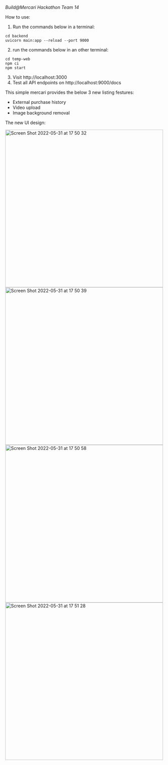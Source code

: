 *Build@Mercari Hackathon Team 14*

How to use:

1. Run the commands below in a terminal:

```
cd backend
uvicorn main:app --reload --port 9000
```

2. run the commands below in an other terminal:

```
cd temp-web
npm ci
npm start
```

3. Visit http://localhost:3000
4. Test all API endpoints on http://localhost:9000/docs

This simple mercari provides the below 3 new listing festures:

- External purchase history
- Video upload
- Image background removal

The new UI design:

<img width="500" alt="Screen Shot 2022-05-31 at 17 50 32" src="https://user-images.githubusercontent.com/59286368/171133289-69976d72-5efc-4700-930a-c81a591bcacf.png">

<img width="500" alt="Screen Shot 2022-05-31 at 17 50 39" src="https://user-images.githubusercontent.com/59286368/171133335-f0558cbb-7b25-4534-91ea-b05602549ab8.png">

<img width="500" alt="Screen Shot 2022-05-31 at 17 50 58" src="https://user-images.githubusercontent.com/59286368/171133398-72413c64-9813-4394-924e-9b8b89422f0a.png">

<img width="500" alt="Screen Shot 2022-05-31 at 17 51 28" src="https://user-images.githubusercontent.com/59286368/171133512-90215376-51ca-4c5b-a3e3-7387136de6d7.png">

